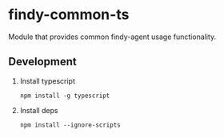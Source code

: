 # findy-common-ts

Module that provides common findy-agent usage functionality.

## Development

1. Install typescript

   ```
   npm install -g typescript
   ```

1. Install deps

   ```
   npm install --ignore-scripts
   ```
